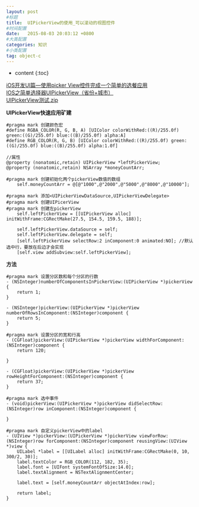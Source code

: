 ```yaml
---
layout: post
#标题
title:  UIPickerView的使用_可以滚动的视图控件
#时间配置
date:   2015-08-03 20:03:12 +0800
#大类配置
categories: 知识
#小类配置
tag: object-c
---
```


* content
{:toc}

<a href="http://www.cnblogs.com/wendingding/p/3771047.html" target="_blank">iOS开发UI篇—使用picker View控件完成一个简单的选餐应用</a><br>
<a href="http://ikrboy.iteye.com/blog/2003127" target="_blank">IOS之简单选择器UIPickerView（省份+城市）</a><br>
<a href="http://files.cnblogs.com/files/AnchoriteFiliGod/UIPickerView测试.zip" target="_blank">UIPickerView测试.zip</a><br>


**UIPickerView快速应用矿建**

```objc
#pragma mark 创建颜色宏
#define RGBA_COLOR(R, G, B, A) [UIColor colorWithRed:((R)/255.0f) green:((G)/255.0f) blue:((B)/255.0f) alpha:A]
#define RGB_COLOR(R, G, B) [UIColor colorWithRed:((R)/255.0f) green:((G)/255.0f) blue:((B)/255.0f) alpha:1.0f]

//属性
@property (nonatomic,retain) UIPickerView *leftPickerView;
@property (nonatomic,retain) NSArray *moneyCountArr;

#pragma mark 创建初始化两个pickerView数值的数组
    self.moneyCountArr = @[@"1000",@"2000",@"5000",@"8000",@"10000"];
    
#pragma mark 添加<UIPickerViewDataSource,UIPickerViewDelegate>
#pragma mark 创建UIPicerView
#pragma mark 创建左pickerView
    self.leftPickerView = [[UIPickerView alloc] initWithFrame:CGRectMake(27.5, 154.5, 159.5, 188)];
    
    self.leftPickerView.dataSource = self;
    self.leftPickerView.delegate = self;
    [self.leftPickerView selectRow:2 inComponent:0 animated:NO]; //默认选中行，要放在后边才会实现
    [self.view addSubview:self.leftPickerView];
```

**方法**

```objc
#pragma mark 设置分区数和每个分区的行数
- (NSInteger)numberOfComponentsInPickerView:(UIPickerView *)pickerView {
    return 1;
}

- (NSInteger)pickerView:(UIPickerView *)pickerView numberOfRowsInComponent:(NSInteger)component {
    return 5;
}

#pragma mark 设置分区的宽和行高
- (CGFloat)pickerView:(UIPickerView *)pickerView widthForComponent:(NSInteger)component {
    return 120;
    
}

- (CGFloat)pickerView:(UIPickerView *)pickerView rowHeightForComponent:(NSInteger)component {
    return 37;
}

#pragma mark 选中事件
- (void)pickerView:(UIPickerView *)pickerView didSelectRow:(NSInteger)row inComponent:(NSInteger)component {
    
}

#pragma mark 自定义pickerView中的label
- (UIView *)pickerView:(UIPickerView *)pickerView viewForRow:(NSInteger)row forComponent:(NSInteger)component reusingView:(UIView *)view {
    UILabel *label = [[UILabel alloc] initWithFrame:CGRectMake(0, 10, 300/2, 30)];
    label.textColor = RGB_COLOR(112, 182, 35);
    label.font = [UIFont systemFontOfSize:14.0];
    label.textAlignment = NSTextAlignmentCenter;
    
    label.text = [self.moneyCountArr objectAtIndex:row];
    
    return label;
}
```